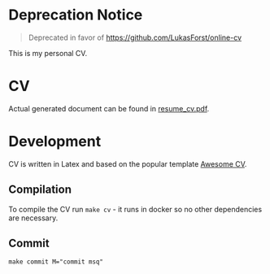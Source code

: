# Deprecation Notice
> Deprecated in favor of https://github.com/LukasForst/online-cv


This is my personal CV.

# CV
Actual generated document can be found in [resume_cv.pdf](resume_cv.pdf).

# Development
CV is written in Latex and based on the popular template [Awesome CV](https://github.com/posquit0/Awesome-CV).

## Compilation
To compile the CV run `make cv` - it runs in docker so no other dependencies are necessary.

## Commit
`make commit M="commit msq"`
